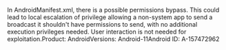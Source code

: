 In AndroidManifest.xml, there is a possible permissions bypass. This could lead to local escalation of privilege allowing a non-system app to send a broadcast it shouldn't have permissions to send, with no additional execution privileges needed. User interaction is not needed for exploitation.Product: AndroidVersions: Android-11Android ID: A-157472962